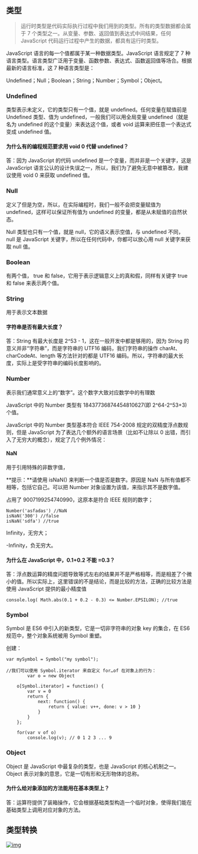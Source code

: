 ## 类型

> 运行时类型是代码实际执行过程中我们用到的类型。所有的类型数据都会属于 7 个类型之一。从变量、参数、返回值到表达式中间结果，任何 JavaScript 代码运行过程中产生的数据，都具有运行时类型。

JavaScript 语言的每一个值都属于某一种数据类型。JavaScript 语言规定了 7 种语言类型。语言类型广泛用于变量、函数参数、表达式、函数返回值等场合。根据最新的语言标准，这 7 种语言类型是：

Undefined；Null；Boolean；String；Number；Symbol；Object。

### Undefined 

类型表示未定义，它的类型只有一个值，就是 undefined。任何变量在赋值前是 Undefined 类型、值为 undefined，一般我们可以用全局变量 undefined（就是名为 undefined 的这个变量）来表达这个值，或者 void 运算来把任意一个表达式变成 undefined 值。

#### 为什么有的编程规范要求用 void 0 代替 undefined？

答：因为 JavaScript 的代码 undefined 是一个变量，而并非是一个关键字，这是 JavaScript 语言公认的设计失误之一，所以，我们为了避免无意中被篡改，我建议使用 void 0 来获取 undefined 值。

### Null  

定义了但是为空，所以，在实际编程时，我们一般不会把变量赋值为 undefined，这样可以保证所有值为 undefined 的变量，都是从未赋值的自然状态。

Null 类型也只有一个值，就是 null，它的语义表示空值，与 undefined 不同，null 是 JavaScript 关键字，所以在任何代码中，你都可以放心用 null 关键字来获取 null 值。

### Boolean

有两个值， true 和 false，它用于表示逻辑意义上的真和假，同样有关键字 true 和 false 来表示两个值。

### String

用于表示文本数据

#### 字符串是否有最大长度？

答：String 有最大长度是 2^53 - 1，这在一般开发中都是够用的，因为 String 的意义并非“字符串”，而是字符串的 UTF16 编码，我们字符串的操作 charAt、charCodeAt、length 等方法针对的都是 UTF16 编码。所以，字符串的最大长度，实际上是受字符串的编码长度影响的。

### Number

表示我们通常意义上的“数字”。这个数字大致对应数学中的有理数

JavaScript 中的 Number 类型有 18437736874454810627(即 2^64-2^53+3) 个值。

JavaScript 中的 Number 类型基本符合 IEEE 754-2008 规定的双精度浮点数规则，但是 JavaScript 为了表达几个额外的语言场景（比如不让除以 0 出错，而引入了无穷大的概念），规定了几个例外情况：

#### NaN

用于引用特殊的非数字值，

**提示：**请使用 isNaN() 来判断一个值是否是数字。原因是 NaN 与所有值都不相等，包括它自己。可以把 Number 对象设置为该值，来指示其不是数字值。

占用了 9007199254740990，这原本是符合 IEEE 规则的数字；

```
Number('asfadas') //NaN
isNaN('300') //false
isNaN('sdfa') //true
```

Infinity，无穷大；

-Infinity，负无穷大。

#### 为什么在 JavaScript 中，0.1+0.2 不能 =0.3？

答：浮点数运算的精度问题导致等式左右的结果并不是严格相等，而是相差了个微小的值。所以实际上，这里错误的不是结论，而是比较的方法，正确的比较方法是使用 JavaScript 提供的最小精度值

```
console.log( Math.abs(0.1 + 0.2 - 0.3) <= Number.EPSILON); //true
```

### Symbol

Symbol 是 ES6 中引入的新类型，它是一切非字符串的对象 key 的集合，在 ES6 规范中，整个对象系统被用 Symbol 重塑。

创建：

```
var mySymbol = Symbol("my symbol");
```

```
//我们可以使用 Symbol.iterator 来自定义 for…of 在对象上的行为：
		var o = new Object
		
    o[Symbol.iterator] = function() {
        var v = 0
        return {
            next: function() {
                return { value: v++, done: v > 10 }
            }
        }        
    };

    for(var v of o) 
        console.log(v); // 0 1 2 3 ... 9
```

### Object

Object 是 JavaScript 中最复杂的类型，也是 JavaScript 的核心机制之一。Object 表示对象的意思，它是一切有形和无形物体的总称。

#### 为什么给对象添加的方法能用在基本类型上？

答：运算符提供了装箱操作，它会根据基础类型构造一个临时对象，使得我们能在基础类型上调用对应对象的方法。

## 类型转换

<a data-fancybox title="img" href="https://static001.geekbang.org/resource/image/71/20/71bafbd2404dc3ffa5ccf5d0ba077720.jpg">![img](https://static001.geekbang.org/resource/image/71/20/71bafbd2404dc3ffa5ccf5d0ba077720.jpg)</a>






